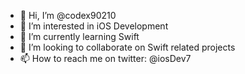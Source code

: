 - 👋 Hi, I’m @codex90210
- 👀 I’m interested in iOS Development
- 🌱 I’m currently learning Swift
- 💞️ I’m looking to collaborate on Swift related projects
- 📫 How to reach me on twitter: @iosDev7

<!---
codex90210/codex90210 is a ✨ special ✨ repository because its `README.md` (this file) appears on your GitHub profile.
You can click the Preview link to take a look at your changes.
--->
